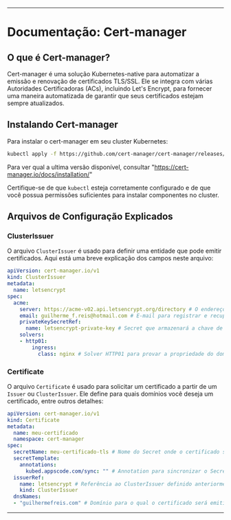 
---

# Documentação: Cert-manager

## O que é Cert-manager?

Cert-manager é uma solução Kubernetes-native para automatizar a emissão e renovação de certificados TLS/SSL. Ele se integra com várias Autoridades Certificadoras (ACs), incluindo Let's Encrypt, para fornecer uma maneira automatizada de garantir que seus certificados estejam sempre atualizados.

## Instalando Cert-manager

Para instalar o cert-manager em seu cluster Kubernetes:

```bash
kubectl apply -f https://github.com/cert-manager/cert-manager/releases/download/v1.13.1/cert-manager.yaml
```

Para ver qual a ultima versão disponível, consultar "https://cert-manager.io/docs/installation/"

Certifique-se de que `kubectl` esteja corretamente configurado e de que você possua permissões suficientes para instalar componentes no cluster.

## Arquivos de Configuração Explicados

### ClusterIssuer

O arquivo `ClusterIssuer` é usado para definir uma entidade que pode emitir certificados. Aqui está uma breve explicação dos campos neste arquivo:

```yaml
apiVersion: cert-manager.io/v1
kind: ClusterIssuer
metadata:
  name: letsencrypt
spec:
  acme:
    server: https://acme-v02.api.letsencrypt.org/directory # O endereço do servidor ACME
    email: guilherme_f.reis@hotmail.com # E-mail para registrar e recuperar credenciais perdidas
    privateKeySecretRef:
      name: letsencrypt-private-key # Secret que armazenará a chave de conta ACME
    solvers:
    - http01:
        ingress:
          class: nginx # Solver HTTP01 para provar a propriedade do domínio usando o ingress controller nginx
```

### Certificate

O arquivo `Certificate` é usado para solicitar um certificado a partir de um `Issuer` ou `ClusterIssuer`. Ele define para quais domínios você deseja um certificado, entre outros detalhes:

```yaml
apiVersion: cert-manager.io/v1
kind: Certificate
metadata:
  name: meu-certificado
  namespace: cert-manager
spec:
  secretName: meu-certificado-tls # Nome do Secret onde o certificado será armazenado
  secretTemplate:
    annotations:
      kubed.appscode.com/sync: "" # Annotation para sincronizar o Secret com Kubed
  issuerRef:
    name: letsencrypt # Referência ao ClusterIssuer definido anteriormente
    kind: ClusterIssuer
  dnsNames:
  - "guilhermefreis.com" # Domínio para o qual o certificado será emitido
```

---
